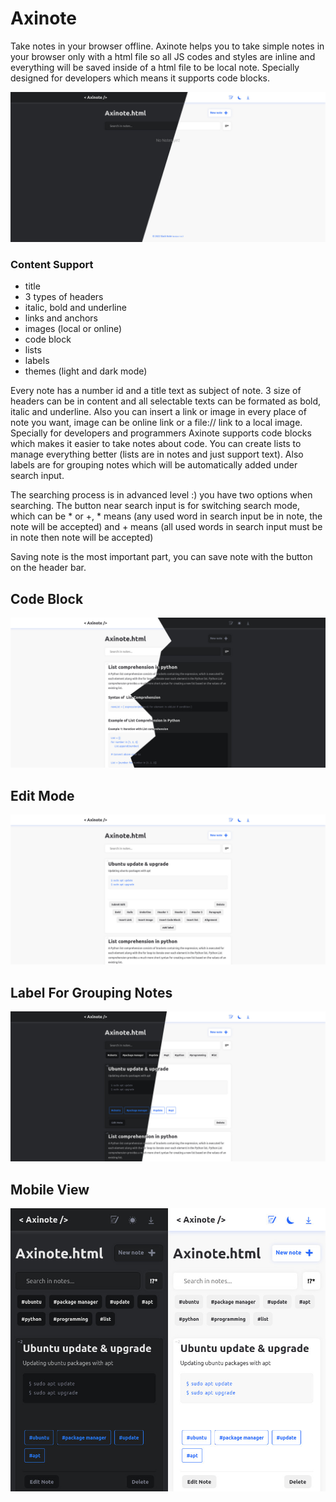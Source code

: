 # Axinote
Take notes in your browser offline. Axinote helps you to take simple notes in your browser only with a html file so all JS codes and styles are inline and everything will be saved inside of a html file to be local note. Specially designed for developers which means it supports code blocks.

![screenshot](/docs/empty%20note.jpg)

### Content Support
- title
- 3 types of headers
- italic, bold and underline
- links and anchors
- images (local or online)
- code block
- lists
- labels
- themes (light and dark mode)

Every note has a number id and a title text as subject of note. 3 size of headers can be in content and all selectable texts can be formated as bold, italic and underline. Also you can insert a link or image in every place of note you want, image can be online link or a file:// link to a local image. Specially for developers and programmers Axinote supports code blocks which makes it easier to take notes about code. You can create lists to manage everything better (lists are in notes and just support text). Also labels are for grouping notes which will be automatically added under search input.

The searching process is in advanced level :) you have two options when searching. The button near search input is for switching search mode, which can be * or +, * means (any used word in search input be in note, the note will be accepted) and + means (all used words in search input must be in note then note will be accepted)

Saving note is the most important part, you can save note with the button on the header bar.


## Code Block
![code block](/docs/first%20node.jpg)

## Edit Mode
![edit mode](/docs/edit%20mode.jpg)

## Label For Grouping Notes
![labels](/docs/labels.jpg)

## Mobile View
![Mobile View](/docs/mobile%20view.jpg)
